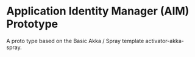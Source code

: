 Application Identity Manager (AIM) Prototype
============================================

A proto type based on the Basic Akka / Spray template activator-akka-spray.
